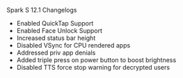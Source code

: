 Spark S 12.1 Changelogs
- Enabled QuickTap Support
- Enabled Face Unlock Support
- Increased status bar height
- Disabled VSync for CPU rendered apps
- Addressed priv app denials
- Added triple press on  power button to boost brightness
- Disabled TTS force stop warning for decrypted users

